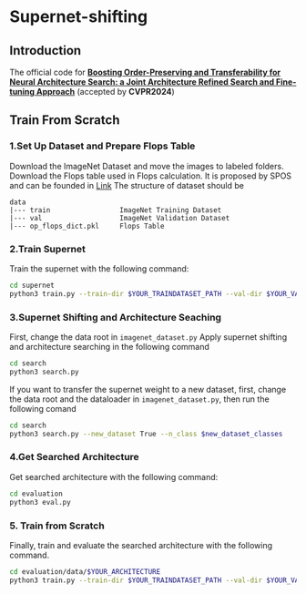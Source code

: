 # Supernet-shifting

## Introduction
The official code for [**Boosting Order-Preserving and Transferability for Neural Architecture Search: a Joint Architecture Refined Search and Fine-tuning Approach**](https://export.arxiv.org/abs/2403.11380) (accepted by **CVPR2024**)


## Train From Scratch
### 1.Set Up Dataset and Prepare Flops Table
Download the ImageNet Dataset and move the images to labeled folders.
Download the Flops table used in Flops calculation. It is proposed by SPOS and can be founded in [Link](https://1drv.ms/f/s!AtjF1mI6H6IrbY2ODayNOdsc8SQ?e=Cx955o)
The structure of dataset should be
```
data
|--- train                 ImageNet Training Dataset
|--- val                   ImageNet Validation Dataset
|--- op_flops_dict.pkl     Flops Table
```
### 2.Train Supernet
Train the supernet with the following command:

```bash
cd supernet
python3 train.py --train-dir $YOUR_TRAINDATASET_PATH --val-dir $YOUR_VALDATASET_PATH
```

### 3.Supernet Shifting and Architecture Seaching
First, change the data root in `imagenet_dataset.py`
Apply supernet shifting and architecture searching in the following command
```bash
cd search
python3 search.py
```
If you want to transfer the supernet weight to a new dataset, first, change the data root and the dataloader in `imagenet_dataset.py`, then run the following comand
```bash
cd search
python3 search.py --new_dataset True --n_class $new_dataset_classes 
```
### 4.Get Searched Architecture
Get searched architecture with the following command:
```bash
cd evaluation
python3 eval.py
```
### 5. Train from Scratch

Finally, train and evaluate the searched architecture with the following command.
```bash
cd evaluation/data/$YOUR_ARCHITECTURE
python3 train.py --train-dir $YOUR_TRAINDATASET_PATH --val-dir $YOUR_VALDATASET_PATH
```
